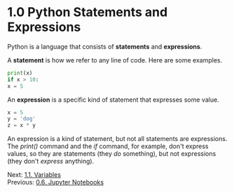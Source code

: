 # 1.0 Python Statements and Expressions

Python is a language that consists of **statements** and **expressions**.

A **statement** is how we refer to any line of code. Here are some examples.
```Python
print(x)
if x > 10:
x = 5
```

An **expression** is a specific kind of statement that expresses some value. 
```Python
x = 5
y = 'dog'
z = x * y
```
An expression is a kind of statement, but not all statements are expressions. The *print()* command and the *if* 
command, for example, don't express values, so they are statements (they *do* something), but not expressions 
(they don't *express* anything).

Next: [1.1. Variables](1.1.%20Variables.md)<br>
Previous: [0.6. Jupyter Notebooks](../CH0/0.6.%20Jupyter%20Notebooks.md)
